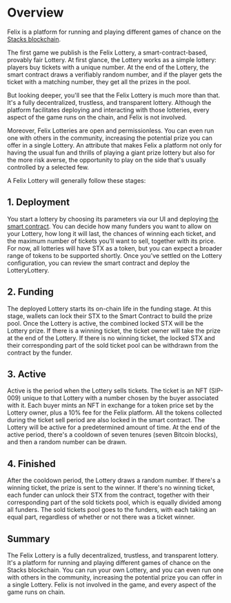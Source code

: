 # Overview

Felix is a platform for running and playing different games of chance on the [Stacks blockchain](https://stacks.org/).

The first game we publish is the Felix Lottery, a smart-contract-based, provably fair Lottery. At first glance, the Lottery works as a simple lottery: players buy tickets with a unique number. At the end of the Lottery, the smart contract draws a verifiably random number, and if the player gets the ticket with a matching number, they get all the prizes in the pool.

But looking deeper, you'll see that the Felix Lottery is much more than that. It's a fully decentralized, trustless, and transparent lottery. Although the platform facilitates deploying and interacting with those lotteries, every aspect of the game runs on the chain, and Felix is not involved.

Moreover, Felix Lotteries are open and permissionless. You can even run one with others in the community, increasing the potential prize you can offer in a single Lottery. An attribute that makes Felix a platform not only for having the usual fun and thrills of playing a giant prize lottery but also for the more risk averse, the opportunity to play on the side that's usually controlled by a selected few.

A Felix Lottery will generally follow these stages:

## 1. Deployment

You start a lottery by choosing its parameters via our UI and deploying [the smart contract](/technical/smart-contract). You can decide how many funders you want to allow on your Lottery, how long it will last, the chances of winning each ticket, and the maximum number of tickets you'll want to sell, together with its price. For now, all lotteries will have STX as a token, but you can expect a broader range of tokens to be supported shortly. Once you've settled on the Lottery configuration, you can review the smart contract and deploy the LotteryLottery.

## 2. Funding

The deployed Lottery starts its on-chain life in the funding stage. At this stage, wallets can lock their STX to the Smart Contract to build the prize pool. Once the Lottery is active, the combined locked STX will be the Lottery prize. If there is a winning ticket, the ticket owner will take the prize at the end of the Lottery. If there is no winning ticket, the locked STX and their corresponding part of the sold ticket pool can be withdrawn from the contract by the funder.

## 3. Active

Active is the period when the Lottery sells tickets. The ticket is an NFT (SIP-009) unique to that Lottery with a number chosen by the buyer associated with it. Each buyer mints an NFT in exchange for a token price set by the Lottery owner, plus a 10% fee for the Felix platform. All the tokens collected during the ticket sell period are also locked in the smart contract.
The Lottery will be active for a predetermined amount of time. At the end of the active period, there's a cooldown of seven tenures (seven Bitcoin blocks), and then a random number can be drawn.

## 4. Finished

After the cooldown period, the Lottery draws a random number. If there's a winning ticket, the prize is sent to the winner. If there's no winning ticket, each funder can unlock their STX from the contract, together with their corresponding part of the sold tickets pool, which is equally divided among all funders. The sold tickets pool goes to the funders, with each taking an equal part, regardless of whether or not there was a ticket winner.

## Summary

The Felix Lottery is a fully decentralized, trustless, and transparent lottery. It's a platform for running and playing different games of chance on the Stacks blockchain. You can run your own Lottery, and you can even run one with others in the community, increasing the potential prize you can offer in a single Lottery. Felix is not involved in the game, and every aspect of the game runs on chain.
